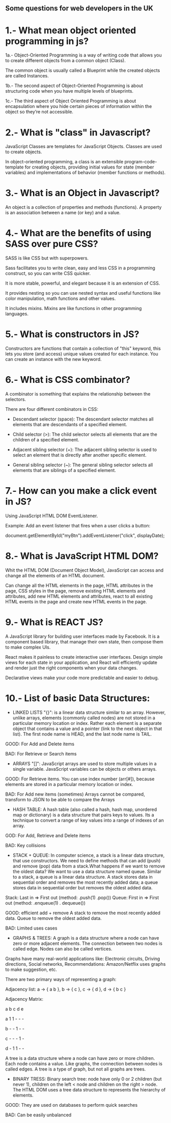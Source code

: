 ## Some questions for web developers in the UK

# 1.- What mean object oriented programming in js?

1a.- Object-Oriented Programming is a way of writing code that allows you to create different objects from a common object (Class).

The common object is usually called a Blueprint while the created objects are called Instances.

1b.- The second aspect of Object-Oriented Programming is about structuring code when you have multiple levels of blueprints.

1c.- The third aspect of Object Oriented Programming is about encapsulation where you hide certain pieces of information within the object so they’re not accessible.

# 2.- What is "class" in Javascript?

JavaScript Classes are templates for JavaScript Objects. Classes are used to create objects.

In object-oriented programming, a class is an extensible program-code-template for creating objects, providing initial values for state (member variables) and implementations of behavior (member functions or methods).

# 3.- What is an Object in Javascript?

An object is a collection of properties and methods (functions). A property is an association between a name (or key) and a value.

# 4.- What are the benefits of using SASS over pure CSS?

SASS is like CSS but with superpowers.

Sass facilitates you to write clean, easy and less CSS in a programming construct, so you can write CSS quicker.

It is more stable, powerful, and elegant because it is an extension of CSS.

It provides nesting so you can use nested syntax and useful functions like color manipulation, math functions and other values.

It includes mixins. Mixins are like functions in other programming languages.

# 5.- What is constructors in JS?

Constructors are functions that contain a collection of "this" keyword, this lets you store (and access) unique values created for each instance. You can create an instance with the new keyword.

# 6.- What is CSS combinator?

A combinator is something that explains the relationship between the selectors.

There are four different combinators in CSS:

- Descendant selector (space):
  The descendant selector matches all elements that are descendants of a specified element.

- Child selector (>):
  The child selector selects all elements that are the children of a specified element.

- Adjacent sibling selector (+):
  The adjacent sibling selector is used to select an element that is directly after another specific element.

- General sibling selector (~):
  The general sibling selector selects all elements that are siblings of a specified element.

# 7.- How can you make a click event in JS?

Using JavaScript HTML DOM EventListener.

Example: Add an event listener that fires when a user clicks a button:

document.getElementById("myBtn").addEventListener("click", displayDate);

# 8.- What is JavaScript HTML DOM?

Whit the HTML DOM (Document Object Model), JavaScript can access and change all the elements of an HTML document.

Can change all the HTML elements in the page, HTML attributes in the page, CSS styles in the page, remove existing HTML elements and attributes, add new HTML elements and attributes, react to all existing HTML events in the page and create new HTML events in the page.

# 9.- What is REACT JS?

A JavaScript library for building user interfaces made by Facebook. It is a component based library, that manage their own state, then compose them to make complex UIs.

React makes it painless to create interactive user interfaces. Design simple views for each state in your application, and React will efficiently update and render just the right components when your data changes.

Declarative views make your code more predictable and easier to debug.

# 10.- List of basic Data Structures:

- LINKED LISTS "{}": is a linear data structure similar to an array. However, unlike arrays, elements (commonly called nodes) are not stored in a particular memory location or index. Rather each element is a separate object that contains a value and a pointer (link to the next object in that list). The first node name is HEAD, and the last node name is TAIL.

GOOD: For Add and Delete items

BAD: For Retrieve or Search items

- ARRAYS "[]": JavaScript arrays are used to store multiple values in a single variable. JavaScript variables can be objects or others arrays.

GOOD:
For Retrieve items.
You can use index number (arr[#]), because elements are stored in a particular memory location or index.

BAD:
For Add new items (sometimes)
Arrays cannot be compared, transform to JSON to be able to compare the Arrays

- HASH TABLE: A hash table (also called a hash, hash map, unordered map or dictionary) is a data structure that pairs keys to values. Its a technique to convert a range of key values into a range of indexes of an array.

GOD: For Add, Retrieve and Delete items

BAD: Key collisions

- STACK + QUEUE: In computer science, a stack is a linear data structure, that use constructors. We need to define methods that can add (push) and remove (pop) data from a stack.What happens if we want to remove the oldest data? We want to use a data structure named queue. Similar to a stack, a queue is a linear data structure. A stack stores data in sequential order and removes the most recently added data; a queue stores data in sequential order but removes the oldest added data.

Stack: Last in => First out (method: .push(1) .pop())
Queue: First in => First out (method: .enqueue(1) . dequeue())

GOOD:
efficient add + remove
A stack to remove the most recently added data.
Queue to remove the oldest added data.

BAD:
Limited uses cases

- GRAPHS & TREES: A graph is a data structure where a node can have zero or more adjacent elements. The connection between two nodes is called edge. Nodes can also be called vertices.

Graphs have many real-world applications like: Electronic circuits, Driving directions, Social networks, Recommendations: Amazon/Netflix uses graphs to make suggestion, etc.

There are two primary ways of representing a graph:

Adjacency list: a -> { a b }, b -> { c }, c -> { d }, d -> { b c }

Adjacency Matrix:

a b c d e

a 1 1 - - -

b - - 1 - -

c - - - 1 -

d - 1 1 - -

A tree is a data structure where a node can have zero or more children. Each node contains a value. Like graphs, the connection between nodes is called edges. A tree is a type of graph, but not all graphs are trees.

- BINARY TRESS: Binary search tree: node have only 0 or 2 children (but never 1), children on the left < node and children on the right > node. The HTML DOM uses a tree data structure to represents the hierarchy of elements.

GOOD:
They are used on databases to perform quick searches

BAD:
Can be easily unbalanced
